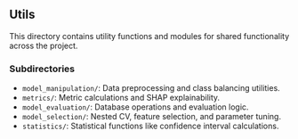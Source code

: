 ## Utils
This directory contains utility functions and modules for shared functionality across the project.

### Subdirectories
- `model_manipulation/`: Data preprocessing and class balancing utilities.
- `metrics/`: Metric calculations and SHAP explainability.
- `model_evaluation/`: Database operations and evaluation logic.
- `model_selection/`: Nested CV, feature selection, and parameter tuning.
- `statistics/`: Statistical functions like confidence interval calculations.
